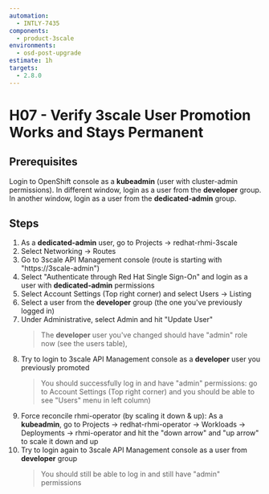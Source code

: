 ```yaml
---
automation:
  - INTLY-7435
components:
  - product-3scale
environments:
  - osd-post-upgrade
estimate: 1h
targets:
  - 2.8.0
---
```


# H07 - Verify 3scale User Promotion Works and Stays Permanent

## Prerequisites

Login to OpenShift console as a **kubeadmin** (user with cluster-admin permissions).
In different window, login as a user from the **developer** group.
In another window, login as a user from the **dedicated-admin** group.

## Steps

1. As a **dedicated-admin** user, go to Projects -> redhat-rhmi-3scale
2. Select Networking -> Routes
3. Go to 3scale API Management console (route is starting with "https://3scale-admin")
4. Select "Authenticate through Red Hat Single Sign-On" and login as a user with **dedicated-admin** permissions
5. Select Account Settings (Top right corner) and select Users -> Listing
6. Select a user from the **developer** group (the one you've previously logged in)
7. Under Administrative, select Admin and hit "Update User"
   > The **developer** user you've changed should have "admin" role now (see the users table),
8. Try to login to 3scale API Management console as a **developer** user you previously promoted
   > You should successfully log in and have "admin" permissions: go to Account Settings (Top right corner) and you should be able to see "Users" menu in left column)
9. Force reconcile rhmi-operator (by scaling it down & up): As a **kubeadmin**, go to Projects -> redhat-rhmi-operator -> Workloads -> Deployments -> rhmi-operator and hit the "down arrow" and "up arrow" to scale it down and up
10. Try to login again to 3scale API Management console as a user from **developer** group
    > You should still be able to log in and still have "admin" permissions
